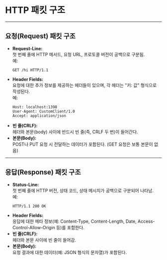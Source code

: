 # HTTP 패킷 구조

---

## 요청(Request) 패킷 구조
- **Request-Line:**  
  첫 번째 줄에 HTTP 메서드, 요청 URL, 프로토콜 버전이 공백으로 구분됨.  
  예:  
  ```
  GET /hi HTTP/1.1
  ```
- **Header Fields:**  
  요청에 대한 추가 정보를 제공하는 헤더들이 있으며, 각 헤더는 "키: 값" 형식으로 작성된다.  
  예:  
  ```
  Host: localhost:1398
  User-Agent: CustomClient/1.0
  Accept: application/json
  ```
- **빈 줄(CRLF):**  
  헤더와 본문(body) 사이에 반드시 빈 줄(즉, CRLF 두 번)이 들어간다.
- **본문(Body):**  
  POST나 PUT 요청 시 전달하는 데이터가 포함된다. (GET 요청은 보통 본문이 없음)

---

## 응답(Response) 패킷 구조
- **Status-Line:**  
  첫 번째 줄에 HTTP 버전, 상태 코드, 상태 메시지가 공백으로 구분되어 나타남.  
  예:  
  ```
  HTTP/1.1 200 OK
  ```
- **Header Fields:**  
  응답에 대한 메타 정보(예: Content-Type, Content-Length, Date, Access-Control-Allow-Origin 등)를 포함한다.
- **빈 줄(CRLF):**  
  헤더와 본문 사이에 빈 줄이 들어감.
- **본문(Body):**  
  요청 결과에 대한 데이터(예: JSON 형식의 문자열)가 포함된다.
